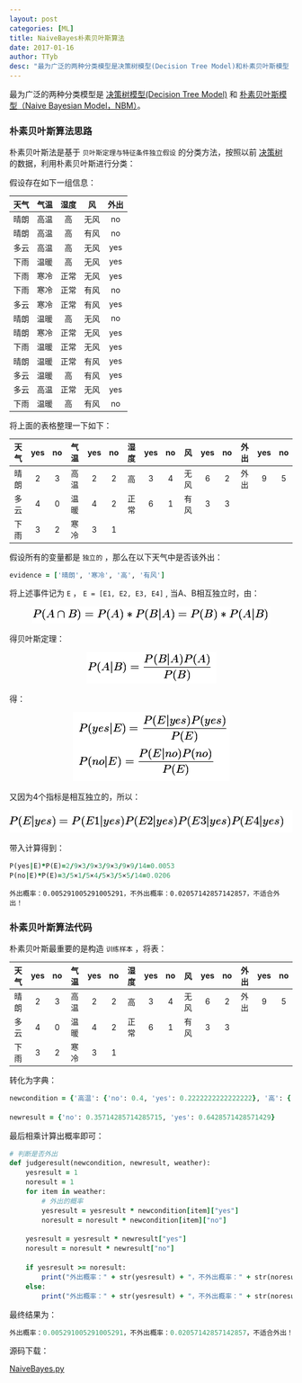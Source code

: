 ```yaml
---
layout: post
categories: [ML]
title: NaiveBayes朴素贝叶斯算法
date: 2017-01-16
author: TTyb
desc: "最为广泛的两种分类模型是决策树模型(Decision Tree Model)和朴素贝叶斯模型（Naive Bayesian Model，NBM），本文讲解朴素贝叶斯"
---
```


最为广泛的两种分类模型是 [决策树模型(Decision Tree Model)](https://ttyb.github.io/%E6%9C%BA%E5%99%A8%E5%AD%A6%E4%B9%A0/ID3%E5%86%B3%E7%AD%96%E6%A0%91%E7%AE%97%E6%B3%95.html) 和 [朴素贝叶斯模型（Naive Bayesian Model，NBM）]()。

### 朴素贝叶斯算法思路

朴素贝叶斯法是基于 `贝叶斯定理与特征条件独立假设` 的分类方法，按照以前 [决策树](https://ttyb.github.io/%E6%9C%BA%E5%99%A8%E5%AD%A6%E4%B9%A0/ID3%E5%86%B3%E7%AD%96%E6%A0%91%E7%AE%97%E6%B3%95.html) 的数据，利用朴素贝叶斯进行分类：

假设存在如下一组信息：


| 天气 | 气温 | 湿度 |  风  | 外出 |
|:----:|:----:|:----:|:----:|:----:|
| 晴朗 | 高温 |  高  | 无风 |  no  |
| 晴朗 | 高温 |  高  | 有风 |  no  |
| 多云 | 高温 |  高  | 无风 |  yes |
| 下雨 | 温暖 |  高  | 无风 |  yes |
| 下雨 | 寒冷 | 正常 | 无风 |  yes |
| 下雨 | 寒冷 | 正常 | 有风 |  no  |
| 多云 | 寒冷 | 正常 | 有风 |  yes |
| 晴朗 | 温暖 |  高  | 无风 |  no  |
| 晴朗 | 寒冷 | 正常 | 无风 |  yes |
| 下雨 | 温暖 | 正常 | 无风 |  yes |
| 晴朗 | 温暖 | 正常 | 有风 |  yes |
| 多云 | 温暖 |  高  | 有风 |  yes |
| 多云 | 高温 | 正常 | 无风 |  yes |
| 下雨 | 温暖 |  高  | 有风 |  no  |


将上面的表格整理一下如下：


|天气|yes | no |气温|yes | no |湿度|yes | no | 风 |yes | no |外出|yes | no |
|:--:|:--:|:--:|:--:|:--:|:--:|:--:|:--:|:--:|:--:|:--:|:--:|:--:|:--:|:--:|
|晴朗| 2  | 3  |高温| 2  | 2  | 高 | 3  | 4  |无风| 6  | 2  |外出| 9  | 5  |
|多云| 4  | 0  |温暖| 4  | 2  |正常| 6  | 1  |有风| 3  | 3  |    |    |    |
|下雨| 3  | 2  |寒冷| 3  | 1  |    |    |    |    |    |    |    |    |    |


假设所有的变量都是 `独立的` ，那么在以下天气中是否该外出：

~~~ruby
evidence = ['晴朗', '寒冷', '高', '有风']
~~~

将上述事件记为 `E` ， `E = [E1, E2, E3, E4]` , 当A、B相互独立时，由：

<p style="text-align:center"><img src="/static/postimage/machinelearning/bayes/996148-20170116102921208-348877637.png" class="img-responsive center-block"/></p>

得贝叶斯定理：

<p style="text-align:center"><img src="/static/postimage/machinelearning/bayes/996148-20170116102942692-1121172338.png" class="img-responsive center-block"/></p>

得：

<p style="text-align:center"><img src="/static/postimage/machinelearning/bayes/996148-20170116103248474-799840570.png" class="img-responsive center-block"/></p>

又因为4个指标是相互独立的，所以：

<p style="text-align:center"><img src="/static/postimage/machinelearning/bayes/996148-20170116103307786-367494930.png" class="img-responsive center-block"/></p>

带入计算得到：

~~~ruby
P(yes|E)*P(E)=2/9×3/9×3/9×3/9×9/14=0.0053
P(no|E)*P(E)=3/5×1/5×4/5×3/5×5/14=0.0206
~~~

`外出概率：0.005291005291005291，不外出概率：0.02057142857142857，不适合外出！`


### 朴素贝叶斯算法代码

朴素贝叶斯最重要的是构造 `训练样本` ，将表：


|天气|yes | no |气温|yes | no |湿度|yes | no | 风 |yes | no |外出|yes | no |
|:--:|:--:|:--:|:--:|:--:|:--:|:--:|:--:|:--:|:--:|:--:|:--:|:--:|:--:|:--:|
|晴朗| 2  | 3  |高温| 2  | 2  | 高 | 3  | 4  |无风| 6  | 2  |外出| 9  | 5  |
|多云| 4  | 0  |温暖| 4  | 2  |正常| 6  | 1  |有风| 3  | 3  |    |    |    |
|下雨| 3  | 2  |寒冷| 3  | 1  |    |    |    |    |    |    |    |    |    |


转化为字典：

~~~ruby
newcondition = {'高温': {'no': 0.4, 'yes': 0.2222222222222222}, '高': {'no': 0.8, 'yes': 0.3333333333333333}, '有风': {'no': 0.6, 'yes': 0.3333333333333333}, '温暖': {'no': 0.4, 'yes': 0.4444444444444444}, '多云': {'yes': 0.4444444444444444}, '寒冷': {'no': 0.2, 'yes': 0.3333333333333333}, '正常': {'no': 0.2, 'yes': 0.6666666666666666}, '下雨': {'no': 0.4, 'yes': 0.3333333333333333}, '无风': {'no': 0.4, 'yes': 0.6666666666666666}, '晴朗': {'no': 0.6, 'yes': 0.2222222222222222}}

newresult = {'no': 0.35714285714285715, 'yes': 0.6428571428571429}
~~~

最后相乘计算出概率即可：

~~~ruby
# 判断是否外出
def judgeresult(newcondition, newresult, weather):
    yesresult = 1
    noresult = 1
    for item in weather:
        # 外出的概率
        yesresult = yesresult * newcondition[item]["yes"]
        noresult = noresult * newcondition[item]["no"]

    yesresult = yesresult * newresult["yes"]
    noresult = noresult * newresult["no"]

    if yesresult >= noresult:
        print("外出概率：" + str(yesresult) + "，不外出概率：" + str(noresult) + "，适合外出！")
    else:
        print("外出概率：" + str(yesresult) + "，不外出概率：" + str(noresult) + "，不适合外出！")
~~~

最终结果为：

~~~ruby
外出概率：0.005291005291005291，不外出概率：0.02057142857142857，不适合外出！
~~~

源码下载：

<a href="/static/postimage/machinelearning/bayes/NaiveBayes.py" target="_blank">NaiveBayes.py</a>